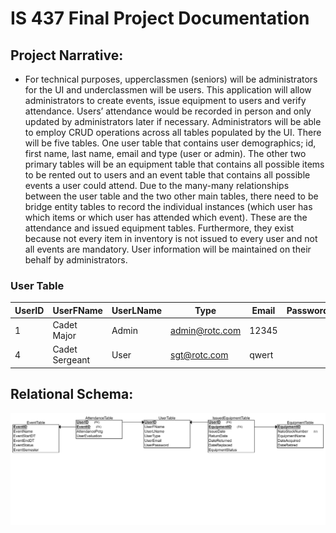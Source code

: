 # IS 437 Final Project Documentation
 
## Project Narrative:
* For technical purposes, upperclassmen (seniors) will be administrators for the UI and underclassmen will be users. 
This application will allow administrators to create events, issue equipment to users and verify attendance. 
Users’ attendance would be recorded in person and only updated by administrators later if necessary. 
Administrators will be able to employ CRUD operations across all tables populated by the UI. 
There will be five tables. One user table that contains user demographics; id, first name, last name, email and type (user or admin). 
The other two primary tables will be an equipment table that contains all possible items to be rented out to users and an event table that contains all possible events a user could attend. 
Due to the many-many relationships between the user table and the two other main tables, there need to be bridge entity tables to record the individual instances (which user has which items or which user has attended which event). 
These are the attendance and issued equipment tables. 
Furthermore, they exist because not every item in inventory is not issued to every user and not all events are mandatory. 
User information will be maintained on their behalf by administrators.

### User Table 

UserID	| UserFName	| UserLName |	Type | Email |	Password
------------ | ------------- | -------------- | -------------- | -------------- | --------------
1	| Cadet Major | Admin | admin@rotc.com	| 12345
4 |	Cadet Sergeant |	User |	sgt@rotc.com | qwert


## Relational Schema:

![A Relational Schema should appear here](/OverviewAndSchema/IS437_FP_Schema.png)
